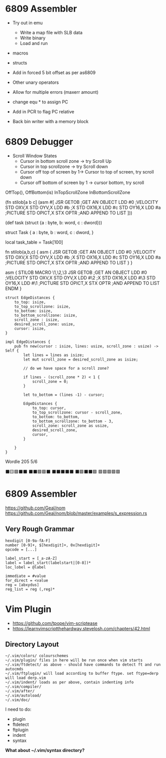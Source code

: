 # 6809 Assembler
* Try out in emu
    * Write a map file with SLB data
    * Write binary
    * Load and run

* macros
* structs
* Add in forced 5 bit offset as per as6809
* Other unary operators
* Allow for multiple errors (maxerr amount)
* change equ * to assign PC
* Add in PCR to flag PC relative
* Back bin writer with a memory block

# 6809 Debugger
* Scroll Window States
    * Cursor in bottom scroll zone -> try Scroll Up
    * Cursor in top scrollzone -> try Scroll down
    * Cursor off top of screen by 1-> Cursor to top of screen, try scroll down
    * Cursor off bottom of screen by 1 -> cursor bottom, try scroll 

OffTop(),
OffBottom(is)
InTopScrollZone
InBottomScrollZone

(fn stilob[a b c]
    (asm #[
            JSR    GETOB            ;GET AN OBJECT
            LDD    #0               ;VELOCITY
            STD    OXV,X
            STD    OYV,X
            LDD    #b              ;X
            STD    OX16,X
            LDD    #c
            STD    OY16,X
            LDD    #a              ;PICTURE
            STD    OPICT,X
            STX    OPTR             ;AND APPEND TO LIST
    ]))

(def task (struct {a : byte, b: word, c : dword}))

struct Task {
    a : byte,
    b : word,
    c : dword,
}

local task_table = Task[100]

fn stilob(a,b,c) {
    asm {
            JSR    GETOB            ;GET AN OBJECT
            LDD    #0               ;VELOCITY
            STD    OXV,X
            STD    OYV,X
            LDD    #b              ;X
            STD    OX16,X
            LDD    #c
            STD    OY16,X
            LDD    #a              ;PICTURE
            STD    OPICT,X
            STX    OPTR             ;AND APPEND TO LIST
    }
}


asm {
STILOB  MACRO  \1,\2,\3
        JSR    GETOB            ;GET AN OBJECT
        LDD    #0               ;VELOCITY
        STD    OXV,X
        STD    OYV,X
        LDD    #\2              ;X
        STD    OX16,X
        LDD    #\3
        STD    OY16,X
        LDD    #\1              ;PICTURE
        STD    OPICT,X
        STX    OPTR             ;AND APPEND TO LIST
        ENDM 
}





```
struct EdgeDistances {
    to_top: isize,
    to_top_scrollzone: isize,
    to_bottom: isize,
    to_bottom_scrollzone: isize,
    scroll_zone : isize,
    desired_scroll_zone: usize,
    cursor: isize,
}

impl EdgeDistances {
    pub fn new(cursor : isize, lines: usize, scroll_zone : usize) -> Self {
        let lines = lines as isize;
        let mut scroll_zone = desired_scroll_zone as isize;

        // do we have space for a scroll zone?

        if lines - (scroll_zone * 2) < 1 {
            scroll_zone = 0;
        }

        let to_bottom = (lines -1) - cursor;

        EdgeDistances {
            to_top: cursor,
            to_top_scrollzone: cursor - scroll_zone,
            to_bottom: to_bottom,
            to_bottom_scrollzone: to_bottom - 3,
            scroll_zone: scroll_zone as usize,
            desired_scroll_zone,
            cursor,
        }

    }
} 

```

Wordle 205 5/6

⬛🟨🟩⬛⬛
⬛⬛🟩🟩⬛
⬛⬛⬛⬛⬛
⬛🟩⬛⬛🟩
🟩🟩🟩🟩🟩

# 6809 Assembler
https://github.com/Geal/nom
https://github.com/Geal/nom/blob/master/examples/s_expression.rs

## Very Rough Grammar
```
hexdigit [0-9a-fA-F]
number [0-9]+, $[hexdigit]+, 0x[hexdigit]+
opcode = [...]

label_start = [_a-zA-Z]
label = label_start(labelstart|[0-8])*
loc_lobel = @label

immediate = #value
for_direct = <value
reg = [abxydus]
reg_list = reg (,reg)*

```

# Vim Plugin
* https://github.com/tpope/vim-scriptease
* https://learnvimscriptthehardway.stevelosh.com/chapters/42.html


## Directory Layout
    ~/.vim/colors/ colourschemes
    ~/.vim/plugin/ files in here will be run once when vim starts
    ~/.vim/ftdetect/ as above - should have commands to detect ft and run autocmds
    ~/.vim/ftplugin/ will load according to buffer ftype. set ftype=derp will load derp.vim
    ~/.vim/indent/ loads as per above, contain indenting info
    ~/.vim/compiler/
    ~/.vim/after/
    ~/.vim/autoload/
    ~/.vim/doc/

I need to do:
* plugin
* ftdetect
* ftplugin
* indent
* syntax

**What about ~/.vim/syntax directory?**
